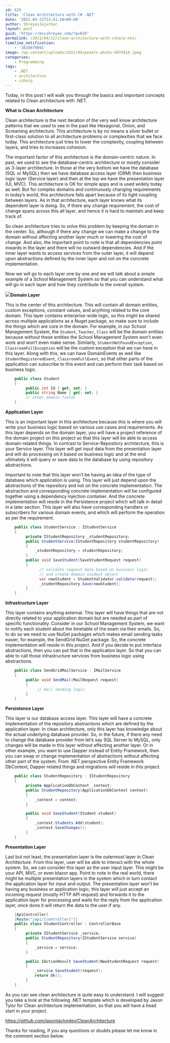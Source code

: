```yaml
---
id: 629
title: 'Clean Architecture with C# .NET'
date: '2021-04-22T13:41:28+00:00'
author: ShreyasJejurkar
layout: post
guid: 'https://mccshreyas.com/?p=629'
permalink: /2021/04/22/clean-architecture-with-csharp-net/
timeline_notification:
    - '1619079091'
image: /wp-content/uploads/2021/04/pexels-photo-4974914.jpeg
categories:
    - Programming
tags:
    - .NET
    - architecture
    - csharp
---
```


Today, in this post I will walk you through the basics and important concepts related to Clean architecture with .NET.

**What is Clean Architecture**

Clean architecture is the next iteration of the very well know architecture patterns that we used to see in the past like Hexagonal, Onion, and Screaming architecture. This architecture is by no means a silver bullet or first-class solution to all architecture problems or complexities that we face today. This architecture just tries to lower the complexity, coupling between layers, and tries to increases cohesion.

The important factor of this architecture is the domain-centric nature. In past, we used to see the database-centric architecture or mostly consider as 3-layer architecture. In those at the very bottom we have the database (SQL or MySQL) then we have database access layer (ORM) then business logic layer (Service layer) and then at the top we have the presentation layer (UI, MVC). This architecture is OK for simple apps and is used widely today as well. But for complex domains and continuously changing requirements in today’s world, this architecture falls apart because of its tight coupling between layers. As in that architecture, each layer knows what its dependent layer is doing. So, if there any change requirement, the cost of change spans across this all layer, and hence it is hard to maintain and keep track of.

So clean architecture tries to solve this problem by keeping the domain in the center. So, although if there any change we can make a change to the domain without affecting another layer much or lowering the cost of change. And also, the important point to note is that all dependencies point inwards in the layer and there will no outward dependencies. And if the inner layer wants to access services from the outer layer, it will depend upon abstractions defined by the inner layer and not on the concrete implementation.

Now we will go to each layer one by one and we will talk about a simple example of a School Management System so that you can understand what will go in each layer and how they contribute to the overall system.

 [![](https://mccshreyas.files.wordpress.com/2021/07/cleanarchitecture-1.png?w=971&resize=700%2C487)](https://mccshreyas.files.wordpress.com/2021/07/cleanarchitecture-1.png)</figure>**Domain Layer**

This is the center of this architecture. This will contain all domain entities, custom exceptions, constant values, and anything related to the core domain. This layer contains enterprise-wide logic, so this might be shared across multiple applications as a Nuget package, so make sure to include the things which are core in the domain. For example, in our School Management System, the `Student`, `Teacher`, `Class` will be the domain entities because without these entities the School Management System won’t even work and won’t even make sense. Similarly, `StudentNotFoundException`, `ClassroomFullException` will be the custom exception that we can have in this layer. Along with this, we can have DomainEvents as well like `StudentRegisteredEvent`, `ClassroomFullEvent`, so that other parts of the application can subscribe to this event and can perform their task based on business logic.

```csharp
    public class Student
    {
         public int Id { get; set; }
         public string Name { get; set; }
         // other domain fields
    }
```

**Application Layer**

This is an important layer in this architecture because this is where you will write your business logic based on various use cases and requirements. As this layer depends on the domain layer, you will have a project reference of the domain project on this project so that this layer will be able to access domain-related things. In contrast to Service-Repository architecture, this is your Service layer. This layer will get input data from the presentation layer and will do processing on it based on business logic and at the end ultimately it will query or save data to the database by using repository abstractions.

Important to note that this layer won’t be having an idea of the type of database which application is using. This layer will just depend upon the abstractions of the repository and not on the concrete implementation. The abstraction and corresponding concrete implementation will be configured together using a dependency injection container. And the concrete implementation will reside in the Persistence project which will talk in detail in a later section. This layer will also have corresponding handlers or subscribers for various domain events, and which will perform the operation as per the requirement.

```csharp
    public class StudentService : IStudentService
    {
         private IStudentRepository _studentRepository;
         public StudentService(IStudentRepository studentRepository)
         {
             _studentRepository = studentRepository;
         }
         public void SaveStudent(SaveStudentRequest request)
         {
               // validate request data based on business logic
               // and create domain student object
               var newStudent = StudentValidator.validate(request);
               _studentRepository.Save(newStudent);
         }
    }
```

**Infrastructure Layer**

This layer contains anything external. This layer will have things that are not directly related to your application domain but are needed as part of specific functionality. Consider in our School Management System, we want to notify each student about the timetable of the exam via their emails. So, to do so we need to use NuGet packages which makes email sending tasks easier, for example, the SendGrid NuGet package. So, the concrete implementation will reside in this project. And if you decide to put interface abstractions, then you can put that in the application layer. So that you can able to call those infrastructure services from business logic using abstractions.

```csharp
    public class SendGridMailService : IMailService
    {
         public void SendMail(MailRequest request)
         {
              // mail sending logic.
         }
    }
```

**Persistence Layer**

This layer is our database access layer. This layer will have a concrete implementation of the repository abstractions which are defined by the application layer. In clean architecture, only this layer has knowledge about the actual underlying database provider. So, in the future, if there any need to change the database provider from let’s say SQL Server to MySQL, only changes will be made in this layer without affecting another layer. Or in other example, you want to use Dapper instead of Entity Framework, then you can swap or change implementation of abstractions without affecting other part of the system. From .NET perspective Entity Framework DbContext, Dapper related things and migrations will reside in this project.

```csharp
    public class StudentRepository : IStudentRepository
    {
         private ApplicationDbContext _context;
         public StudentRepository(ApplicationDbContext context) 
         {
             _context = context;
         }

         public void SaveStudent(Student student)
         {
             _context.Students.Add(student);
             _context.SaveChanges();
         }
    }
```

**Presentation Layer**

Last but not least, the presentation layer is the outermost layer in Clean Architecture. From this layer, user will be able to interact with the whole system. So, we can consider this layer as the user input layer. This might be your API, MVC, or even blazor app. Point to note in the real world, there might be multiple presentation layers in the system which in turn contact the application layer for input and output. The presentation layer won’t be having any business or application logic, this layer will just accept an incoming request (mostly HTTP API request) and forwards it to the application layer for processing and waits for the reply from the application layer, once done it will return the data to the user if any.

```csharp
    [ApiController]
    [Route("/api/[controller]")]
    public class StudentController : ControllerBase
    {
         private IStudentService _service;
         public StudentRepository(IStudentService service) 
         {
             _service = service;
         }

         public IActionResult SaveStudent(NewStudentRequest request)
         {
             _service.SaveStudent(request);
             return Ok();
         }
    }
```

As you can see clean architecture is quite easy to understand. I will suggest you take a look at the following .NET template which is developed by Jason Tylor for Clean architecture implementation, so that you will have a head start in your project.

<https://github.com/jasontaylordev/CleanArchitecture>

Thanks for reading, if you any questions or doubts please let me know in the comment section below.